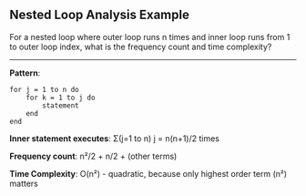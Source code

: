 ## Nested Loop Analysis Example

For a nested loop where outer loop runs n times and inner loop runs from 1 to outer loop index, what is the frequency count and time complexity?

---

**Pattern**:
```
for j = 1 to n do
    for k = 1 to j do
        statement
    end
end
```

**Inner statement executes**:
Σ(j=1 to n) j = n(n+1)/2 times

**Frequency count**: n²/2 + n/2 + (other terms)

**Time Complexity**: O(n²) - quadratic, because only highest order term (n²) matters

